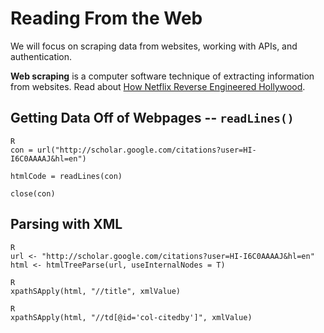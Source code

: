 <h1>Reading From the Web</h1>

<p>We will focus on scraping data from websites, working with APIs, and authentication.</p>

<p><strong>Web scraping</strong> is a computer software technique of extracting information from websites. Read about <a href="http://www.theatlantic.com/technology/archive/2014/01/how-netflix-reverse-engineered-hollywood/282679/">How Netflix Reverse Engineered Hollywood</a>.</p>

<h2>Getting Data Off of Webpages -- <code>readLines()</code></h2>

<p><code>R
con = url("http://scholar.google.com/citations?user=HI-I6C0AAAAJ&amp;hl=en") <br />
htmlCode = readLines(con) <br />
close(con)
</code></p>

<h2>Parsing with XML</h2>

<p><code>R
url &lt;- "http://scholar.google.com/citations?user=HI-I6C0AAAAJ&amp;hl=en"
html &lt;- htmlTreeParse(url, useInternalNodes = T)
</code></p>

<p><code>R
xpathSApply(html, "//title", xmlValue)
</code></p>

<p><code>R
xpathSApply(html, "//td[@id='col-citedby']", xmlValue)
</code></p>

